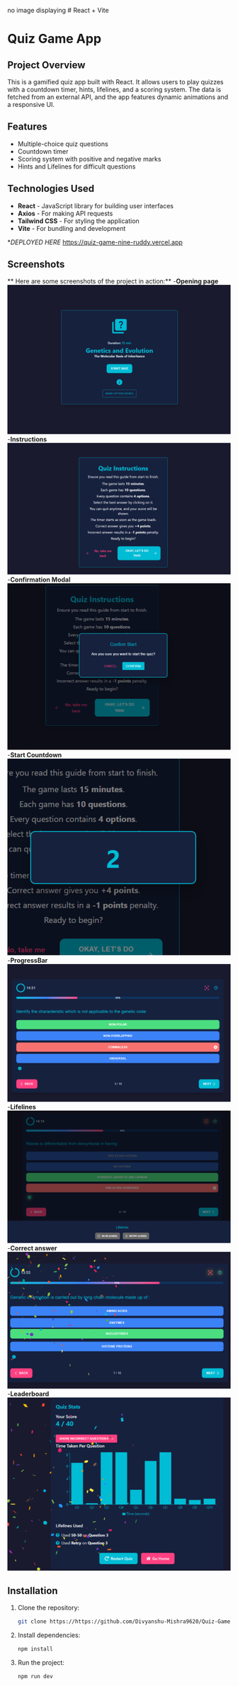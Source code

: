 no image displaying # React + Vite

# Quiz Game App

## Project Overview

This is a gamified quiz app built with React. It allows users to play quizzes with a countdown timer, hints, lifelines, and a scoring system. The data is fetched from an external API, and the app features dynamic animations and a responsive UI.

## Features

- Multiple-choice quiz questions
- Countdown timer
- Scoring system with positive and negative marks
- Hints and Lifelines for difficult questions

## Technologies Used
- **React** - JavaScript library for building user interfaces
- **Axios** - For making API requests
- **Tailwind CSS** - For styling the application
- **Vite** - For bundling and development

**DEPLOYED HERE* 
https://quiz-game-nine-ruddy.vercel.app


## **Screenshots**
  ** Here are some screenshots of the project in action:**
-**Opening page**
![Screenshot 1](screenshots/Screenshot1.png)
-**Instructions**
![Screenshot 2](screenshots/Screenshot2.png)
-**Confirmation Modal**
![Screenshot 3](screenshots/Screenshot3.png)
-**Start Countdown**
![Screenshot 4](screenshots/Screenshot4.png)
-**ProgressBar**
![Screenshot 5](screenshots/Screenshot5.png)
-**Lifelines**
![Screenshot 6](screenshots/Screenshot6.png)
-**Correct answer**
![Screenshot 7](screenshots/Screenshot7.png)
-**Leaderboard**
![Screenshot 8](screenshots/Screenshot8.png)

   

## Installation

1. Clone the repository:
   ```bash
   git clone https://https://github.com/Divyanshu-Mishra9620/Quiz-Game.git
   ```
2. Install dependencies:
   ```bash
   npm install
   ```
3. Run the project:
   ```bash
   npm run dev
   ```
